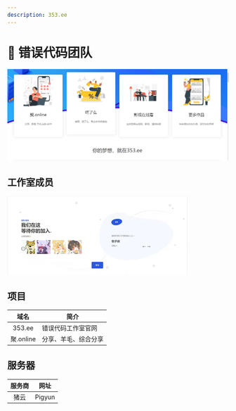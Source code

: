 ```yaml
---
description: 353.ee
---
```


# 🥳 错误代码团队

![错误代码工作室](.gitbook/assets/353.EE.png)

## 工作室成员

![成员](.gitbook/assets/成员.png)

## 项目

|    域名    | 简介         |
| :------: | ---------- |
|  353.ee  | 错误代码工作室官网  |
| 聚.online | 分享、羊毛、综合分享 |

## 服务器
|    服务商    | 网址        |
| :------: | ---------- |
|  猪云  | Pigyun  |